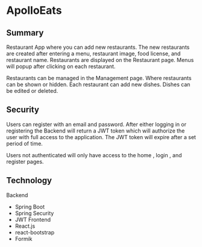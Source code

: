 # ApolloEats
## Summary
Restaurant App where you can add new restaurants. The new restaurants are created after entering a menu, restaurant image, food license, and restaurant name. Restaurants are displayed on the Restaurant page. Menus will popup after clicking on each restaurant. 

Restaurants can be managed in the Management page. Where restaurants can be shown or hidden. Each restaurant can add new dishes. Dishes can be edited or deleted.

## Security
Users can register with an email and password. After either logging in or registering the Backend will return a JWT token which will authorize the user with full access to the application. The JWT token will expire after a set period of time. 

Users not authenticated will only have access to the home , login , and register pages.

## Technology

Backend
- Spring Boot
- Spring Security
- JWT
Frontend
- React.js
- react-bootstrap
- Formik
